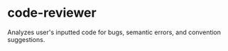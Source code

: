 # code-reviewer
Analyzes user's inputted code for bugs, semantic errors, and convention suggestions.

